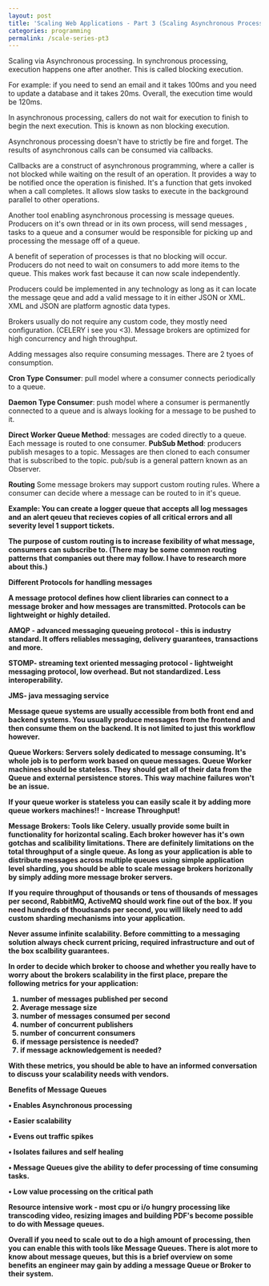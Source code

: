 ```yaml
---
layout: post
title: 'Scaling Web Applications - Part 3 (Scaling Asynchronous Process)'
categories: programming
permalink: /scale-series-pt3
---
```



Scaling via Asynchronous processing. In synchronous processing, execution happens one after another. 
This is called blocking execution.

For example: if you need to send an email and it takes 100ms and you need to update a database and it takes 
20ms. Overall, the execution time would be 120ms. 

In asynchronous processing, callers do not wait for execution to finish to begin the next execution. This is 
known as non blocking execution. 

Asynchronous processing doesn't have to strictly be fire and forget. The results of asynchronous calls can be
consumed via callbacks. 

Callbacks are a construct of asynchronous programming, where a caller is not blocked while waiting on the result 
of an operation. It provides a way to be notified once the operation is finished. It's a function that gets invoked
when a call completes. It allows slow tasks to execute in the background parallel to other operations. 

Another tool enabling asynchronous processing is message queues. Producers on it's own thread or in its own  process, 
will send messages , tasks to a queue and a consumer would be responsible for picking up and processing the message off 
of a queue. 

A benefit of seperation of processes is that no blocking will occur. Producers do not need to wait on consumers to add 
more items to the queue. This makes work fast because it can now scale independently. 

Producers could be implemented in any technology as long as it can locate the message qeue and add a valid message to it 
in either JSON or XML. XML and JSON are platform agnostic data types. 

Brokers usually do not require any custom code, they mostly need configuration. (CELERY i see you <3). Message brokers are
optimized for high concurrency and high throughput. 

Adding messages also require consuming messages. There are 2 tyoes of consumption. 

<strong>Cron Type Consumer</strong>:
pull model where a consumer connects periodically to a queue. 

<strong>Daemon Type Consumer</strong>:
push model where a consumer is permanently connected to a queue and is always looking for a message to be pushed to it. 

<strong>Direct Worker Queue Method</strong>: messages are coded directly to a queue. Each message is routed to one consumer. 
<strong>PubSub Method</strong>: producers publish mesages to a topic. Messages are then cloned to each consumer that is 
subscribed to the topic. pub/sub is a general pattern known as an Observer. 

<strong>Routing</strong>
Some message brokers may support custom routing rules. Where a consumer can decide where a message can be routed to in it's queue. 

<strong>Example<strong>:
You can create a logger queue that accepts all log messages and an alert qeueu that recieves copies of all critical errors and all
severity level 1 support tickets. 

The purpose of custom routing is to increase fexibility of what message, consumers can subscribe to. 
(There may be some common routing patterns that companies out there may follow. I have to research more about this.)

<strong>Different Protocols for handling messages</strong>

A message protocol defines how client libraries can connect to a message broker and how messages are transmitted. 
Protocols can be lightweight or highly detailed. 

<strong>AMQP</strong> - advanced messaging queueing protocol - this is industry standard. It offers reliables messaging, delivery guarantees, transactions and more. 

<strong>STOMP</strong>- streaming text oriented messaging protocol - lightweight messaging protocol, low overhead. But not standardized. Less interoperability. 

<strong>JMS</strong>- java messaging service 

Message queue systems are usually accessible from both front end and backend systems. 
You usually produce messages from the frontend and then consume them on the backend. It is not limited to just this workflow however. 

<strong>Queue Workers</strong>:
Servers solely dedicated to message consuming. It's whole job is to perform work based on queue messages. 
Queue Worker machines should be stateless. They should get all of their data from the Queue and external persistence stores. This way 
machine failures won't be an issue. 

If your queue worker is stateless you can easily scale it by adding more queue workers machines!! - Increase Throughput!

<strong>Message Brokers</strong>: 
Tools like Celery. usually provide some built in functionality for horizontal scaling. Each broker however has it's own gotchas and scalibility
limitations. There are definitely limitations on the total throughput of a single queue. As long as your application is able to distribute messages across 
multiple queues using simple application level sharding, you should be able to scale message brokers horizonally by simply adding more message broker servers. 


If you require throughput of thousands or tens of thousands of messages per second, RabbitMQ, ActiveMQ should work fine out of the box. If you need 
hundreds of thoudsands per second, you will likely need to add custom sharding mechanisms into your application. 

Never assume infinite scalability. Before committing to a messaging solution always check current pricing, required infrastructure and out of the box scalbility
guarantees. 

In order to decide which broker to choose and whether you really have to worry about the brokers scalability in the first place, prepare the following metrics
for your application: 

1. number of messages published per second
2. Average message size
3. number of messages consumed per second
4. number of concurrent publishers
5. number of concurrent consumers 
6. if message persistence is needed?
7. if message acknowledgement is needed? 


With these metrics, you  should be able to have an informed conversation to discuss your scalability needs with vendors. 

<strong>Benefits of Message Queues</strong>

• Enables Asynchronous processing

• Easier scalability 

• Evens out traffic spikes 

• Isolates failures and self healing 

• Message  Queues give the ability to defer processing of time consuming tasks. 

• Low value processing on the critical path 

Resource intensive work - most cpu or i/o hungry processing like transcoding video, resizing images and building PDF's become possible to do with Message queues. 

Overall if you need to scale out to do a high amount of processing, then you can enable this with tools like Message Queues. 
There is alot more to know about message queues, but this is a brief overview on some benefits an engineer may gain by adding a message Queue or Broker to their system. 







